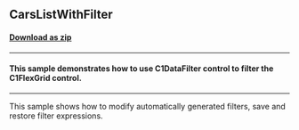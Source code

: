 ## CarsListWithFilter
#### [Download as zip](https://grapecity.github.io/DownGit/#/home?url=https://github.com/GrapeCity/ComponentOne-WPF-Samples/tree/master/NET_462/DataFilter/CS/CarsListWithFilter)
____
#### This sample demonstrates how to use C1DataFilter control to filter the C1FlexGrid control. 
____
This sample shows how to modify automatically generated filters, save and restore filter expressions.
